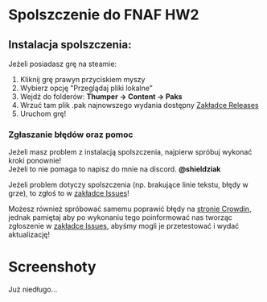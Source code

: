 # Spolszczenie do FNAF HW2

## Instalacja spolszczenia:

Jeżeli posiadasz grę na steamie:
1. Kliknij grę prawyn przyciskiem myszy
2. Wybierz opcję "Przeglądaj pliki lokalne"
3. Wejdź do folderów: **Thumper -> Content -> Paks**
4. Wrzuć tam plik .pak najnowszego wydania dostępny [Zakładce Releases](https://github.com/Shieldowskyy/fnafpl/releases/tag/Thumper-beta1)
5. Uruchom grę!

### Zgłaszanie błędów oraz pomoc
Jeżeli masz problem z instalacją spolszczenia, najpierw spróbuj wykonać kroki ponownie!\
Jeżeli to nie pomaga to napisz do mnie na discord. **@shieldziak**

Jeżeli problem dotyczy spolszczenia (np. brakujące linie tekstu, błędy w grze), to zgłoś to w [zakładce Issues](https://github.com/Shieldowskyy/fnafpl/issues)!

Możesz również spróbować samemu poprawić błędy na [stronie Crowdin](https://crowdin.com/project/spolszczenie-fnaf-vr-hw-2/pl), jednak pamiętaj aby po wykonaniu tego poinformować nas tworząc zgłoszenie w [zakładce Issues](https://github.com/Shieldowskyy/fnafpl/issues), abyśmy mogli je przetestować i wydać aktualizację!

# Screenshoty
Już niedługo...
